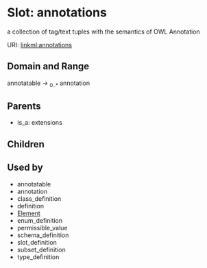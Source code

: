 
# Slot: annotations


a collection of tag/text tuples with the semantics of OWL Annotation

URI: [linkml:annotations](https://w3id.org/linkml/annotations)


## Domain and Range

annotatable &#8594;  <sub>0..*</sub> annotation

## Parents

 *  is_a: extensions

## Children


## Used by

 * annotatable
 * annotation
 * class_definition
 * definition
 * [Element](Element.md)
 * enum_definition
 * permissible_value
 * schema_definition
 * slot_definition
 * subset_definition
 * type_definition
